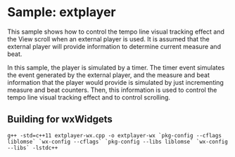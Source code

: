 # Sample: extplayer

This sample shows how to control the tempo line visual tracking effect and the View scroll when an external player is used. It is assumed that the external player will provide information to determine current measure and beat.

In this sample, the player is simulated by a timer. The timer event simulates the event generated by the external player, and the measure and beat information that the player would provide is simulated by just incrementing measure and beat counters. Then, this information is used to control the tempo line visual tracking effect and to control scrolling.


## Building for wxWidgets

```
g++ -std=c++11 extplayer-wx.cpp -o extplayer-wx `pkg-config --cflags liblomse` `wx-config --cflags` `pkg-config --libs liblomse` `wx-config --libs` -lstdc++
```

